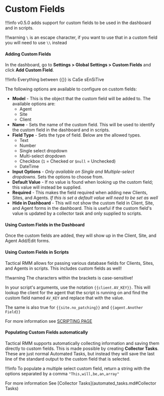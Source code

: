 # Custom Fields

!!!info 
    v0.5.0 adds support for custom fields to be used in the dashboard and in scripts.

!!!warning
    `\` is an escape character, if you want to use that in a custom field you will need to use `\\` instead

#### Adding Custom Fields

In the dashboard, go to **Settings > Global Settings > Custom Fields** and click **Add Custom Field**.

!!!info
    Everything between {{}} is CaSe sEnSiTive

The following options are available to configure on custom fields:

- **Model** - This is the object that the custom field will be added to. The available options are:
    - Agent
    - Site
    - Client
- **Name** - Sets the name of the custom field. This will be used to identify the custom field in the dashboard and in scripts.
- **Field Type** - Sets the type of field. Below are the allowed types.
    - Text
    - Number
    - Single select dropdown
    - Multi-select dropdown
    - Checkbox (`1` = Checked or `$null` = Unchecked)
    - DateTime
- **Input Options** - *Only available on Single and Multiple-select dropdowns*. Sets the options to choose from.
- **Default Value** - If no value is found when looking up the custom field; this value will instead be supplied.
- **Required** - This makes the field required when adding new Clients, Sites, and Agents. *If this is set a default value will need to be set as well*
- **Hide in Dashboard** - This will not show the custom field in Client, Site, and Agent forms in the dashboard. This is useful if the custom field's value is updated by a collector task and only supplied to scripts.

#### Using Custom Fields in the Dashboard

Once the custom fields are added, they will show up in the Client, Site, and Agent Add/Edit forms.

#### Using Custom Fields in Scripts

Tactical RMM allows for passing various database fields for Clients, Sites, and Agents in scripts. This includes custom fields as well! 

!!!warning
    The characters within the brackets is case-sensitive!

In your script's arguments, use the notation `{{client.AV_KEY}}`. This will lookup the client for the agent that the script is running on and find the custom field named `AV_KEY` and replace that with the value.

The same is also true for `{{site.no_patching}}` and `{{agent.Another Field}}`

For more information see [SCRIPTING PAGE](./scripting.md)

#### Populating Custom Fields automatically

Tactical RMM supports automatically collecting information and saving them directly to custom fields. This is made possible by creating **Collector Tasks**. These are just normal Automated Tasks, but instead they will save the last line of the standard output to the custom field that is selected.

!!!info
    To populate a multiple select custom field, return a string with the options separated by a comma `"This,will,be,an,array"`

For more information See [Collector Tasks](automated_tasks.md#Collector Tasks)

